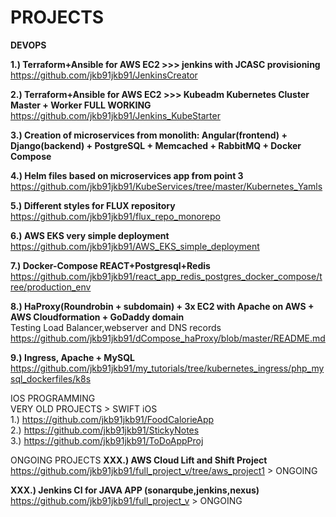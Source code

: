 # PROJECTS

<b>DEVOPS</b>

**1.) Terraform+Ansible for AWS EC2 >>> jenkins with JCASC provisioning**  
https://github.com/jkb91jkb91/JenkinsCreator

**2.) Terraform+Ansible for AWS EC2 >>> Kubeadm Kubernetes Cluster Master + Worker FULL WORKING**  
https://github.com/jkb91jkb91/Jenkins_KubeStarter
      
**3.) Creation of microservices from monolith: Angular(frontend) + Django(backend) + PostgreSQL + Memcached + RabbitMQ + Docker Compose** 

**4.) Helm files based on microservices app from point 3**  
https://github.com/jkb91jkb91/KubeServices/tree/master/Kubernetes_Yamls  

**5.) Different styles for FLUX repository**  
https://github.com/jkb91jkb91/flux_repo_monorepo

**6.) AWS EKS very simple deployment**  
https://github.com/jkb91jkb91/AWS_EKS_simple_deployment
  
**7.) Docker-Compose REACT+Postgresql+Redis**  
https://github.com/jkb91jkb91/react_app_redis_postgres_docker_compose/tree/production_env  

**8.) HaProxy(Roundrobin + subdomain) + 3x EC2 with Apache on AWS + AWS Cloudformation + GoDaddy domain**    
Testing Load Balancer,webserver and DNS records  
[https://github.com/jkb91jkb91/dCompose_haProxy/blob/master/README.md  ](https://github.com/jkb91jkb91/haproxy_apache_aws)  

**9.) Ingress, Apache + MySQL**  
https://github.com/jkb91jkb91/my_tutorials/tree/kubernetes_ingress/php_mysql_dockerfiles/k8s  

IOS PROGRAMMING  
VERY OLD PROJECTS > SWIFT iOS  
1.) https://github.com/jkb91jkb91/FoodCalorieApp  
2.) https://github.com/jkb91jkb91/StickyNotes  
3.) https://github.com/jkb91jkb91/ToDoAppProj  

ONGOING PROJECTS
**XXX.) AWS Cloud Lift and Shift Project**  
https://github.com/jkb91jkb91/full_project_v/tree/aws_project1   > ONGOING  

**XXX.) Jenkins CI for JAVA APP (sonarqube,jenkins,nexus)**  
https://github.com/jkb91jkb91/full_project_v > ONGOING  


